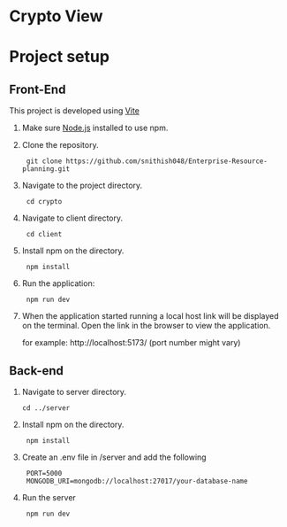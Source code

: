 # Crypto View

# Project setup

## Front-End

This project is developed using [Vite](https://vitejs.dev/guide/)

1. Make sure [Node.js](https://nodejs.org/en/download/package-manager) installed to use npm. 

2. Clone the repository.

        git clone https://github.com/snithish048/Enterprise-Resource-planning.git

3. Navigate to the project directory.

        cd crypto

4. Navigate to client directory.

        cd client

5. Install npm on the directory.

        npm install 

6. Run the application:

        npm run dev

7. When the application started running a local host link will be displayed on the terminal.
  Open the link in the browser to view the application.

    for example:  http://localhost:5173/ (port number might vary)


## Back-end

1.  Navigate to server directory.

        cd ../server

2. Install npm on the directory.

        npm install 

3. Create an .env file in /server and add the following

        PORT=5000
        MONGODB_URI=mongodb://localhost:27017/your-database-name


4. Run the server

        npm run dev
